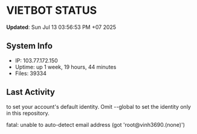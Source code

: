 # VIETBOT STATUS
**Updated**: Sun Jul 13 03:56:53 PM +07 2025

## System Info
- IP: 103.77.172.150
- Uptime: up 1 week, 19 hours, 44 minutes
- Files: 39334

## Last Activity

to set your account's default identity.
Omit --global to set the identity only in this repository.

fatal: unable to auto-detect email address (got 'root@vinh3690.(none)')
